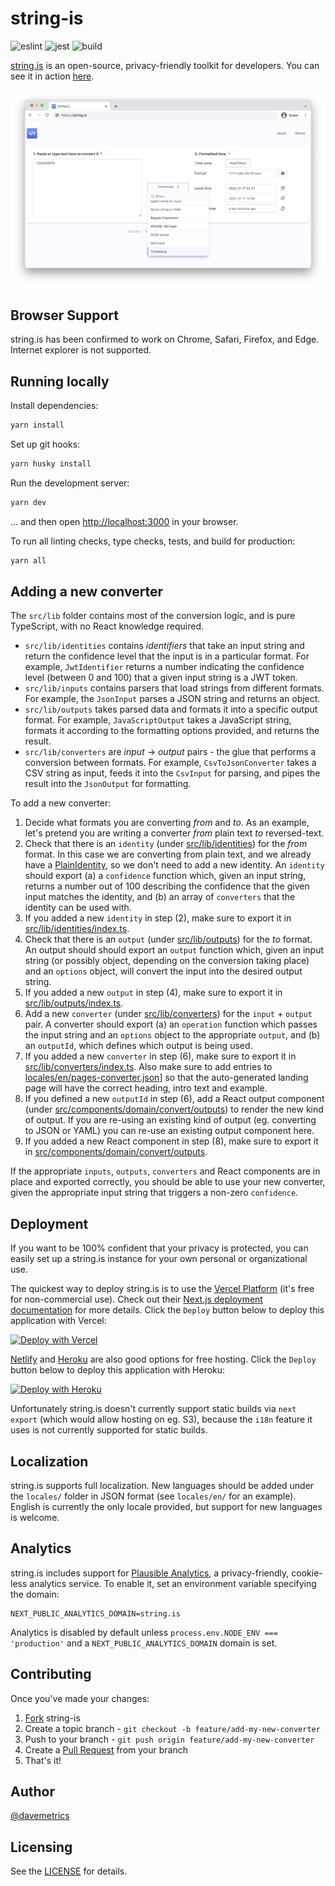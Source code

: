 # string-is

![eslint](https://github.com/recurser/string-is/actions/workflows/eslint.yml/badge.svg)
![jest](https://github.com/recurser/string-is/actions/workflows/jest.yml/badge.svg)
![build](https://github.com/recurser/string-is/actions/workflows/build.yml/badge.svg)

[string.is](https://www.string.is/) is an open-source, privacy-friendly toolkit for developers. You can see it in action [here](https://www.string.is/).

![Screenshot](src/images/screenshot.png)


## Browser Support

string.is has been confirmed to work on Chrome, Safari, Firefox, and Edge. Internet explorer is not supported.


## Running locally

Install dependencies:

```bash
yarn install
```

Set up git hooks:

```bash
yarn husky install
```

Run the development server:

```bash
yarn dev
```

... and then open [http://localhost:3000](http://localhost:3000) in your browser.

To run all linting checks, type checks, tests, and build for production:

```bash
yarn all
```


## Adding a new converter

The `src/lib` folder contains most of the conversion logic, and is pure TypeScript, with no React knowledge required.

- `src/lib/identities` contains *identifiers* that take an input string and return the confidence level that the input is in a particular format. For example, `JwtIdentifier` returns a number indicating the confidence level (between 0 and 100) that a given input string is a JWT token.
- `src/lib/inputs` contains parsers that load strings from different formats. For example, the `JsonInput` parses a JSON string and returns an object.
- `src/lib/outputs` takes parsed data and formats it into a specific output format. For example, `JavaScriptOutput` takes a JavaScript string, formats it according to the formatting options provided, and returns the result.
- `src/lib/converters` are *input* → *output* pairs - the glue that performs a conversion between formats. For example, `CsvToJsonConverter` takes a CSV string as input, feeds it into the `CsvInput` for parsing, and pipes the result into the `JsonOutput` for formatting.

To add a new converter:

1. Decide what formats you are converting *from* and *to*. As an example, let's pretend you are writing a converter *from* plain text *to* reversed-text.
2. Check that there is an `identity` (under [src/lib/identities](https://github.com/recurser/string-is/tree/develop/src/lib/identities)) for the *from* format. In this case we are converting from plain text, and we already have a [PlainIdentity](https://github.com/recurser/string-is/tree/develop/src/lib/identities/PlainIdentity.ts), so we don't need to add a new identity. An `identity` should export (a) a `confidence` function which, given an input string, returns a number out of 100 describing the confidence that the given input matches the identity, and (b) an array of `converters` that the identity can be used with.
3. If you added a new `identity` in step (2), make sure to export it in [src/lib/identities/index.ts](https://github.com/recurser/string-is/tree/develop/src/lib/identities/index.ts).
4. Check that there is an `output` (under [src/lib/outputs](https://github.com/recurser/string-is/tree/develop/src/lib/outputs)) for the *to* format. An output should should export an `output` function which, given an input string (or possibly object, depending on the conversion taking place) and an `options` object, will convert the input into the desired output string.
5. If you added a new `output` in step (4), make sure to export it in [src/lib/outputs/index.ts](https://github.com/recurser/string-is/tree/develop/src/lib/outputs/index.ts).
6. Add a new `converter` (under [src/lib/converters](https://github.com/recurser/string-is/tree/develop/src/lib/converters)) for the `input` + `output` pair. A converter should export (a) an `operation` function which passes the input string and an `options` object to the appropriate `output`, and (b) an `outputId`, which defines which output is being used.
7. If you added a new `converter` in step (6), make sure to export it in [src/lib/converters/index.ts](https://github.com/recurser/string-is/tree/develop/src/lib/converters/index.ts). Also make sure to add entries to [locales/en/pages-converter.json](https://github.com/recurser/string-is/blob/develop/locales/en/pages-converter.json)] so that the auto-generated landing page will have the correct heading, intro text and example.
8. If you defined a new `outputId` in step (6), add a React output component (under [src/components/domain/convert/outputs](https://github.com/recurser/string-is/tree/develop/src/components/domain/convert/outputs)) to render the new kind of output. If you are re-using an existing kind of output (eg. converting to JSON or YAML) you can re-use an existing output component here.
9. If you added a new React component in step (8), make sure to export it in [src/components/domain/convert/outputs](https://github.com/recurser/string-is/tree/develop/src/components/domain/convert/outputs/index.ts).

If the appropriate `inputs`, `outputs`, `converters` and React components are in place and exported correctly, you should be able to use your new converter, given the appropriate input string that triggers a non-zero `confidence`.


## Deployment

If you want to be 100% confident that your privacy is protected, you can easily set up a string.is instance for your own personal or organizational use.

The quickest way to deploy string.is is to use the [Vercel Platform](https://vercel.com/new?utm_medium=default-template&filter=next.js) (it's free for non-commercial use). Check out their [Next.js deployment documentation](https://nextjs.org/docs/deployment) for more details. Click the `Deploy` button below to deploy this application with Vercel:

[![Deploy with Vercel](https://vercel.com/button)](https://vercel.com/new/clone?repository-url=https%3A%2F%2Fgithub.com%2Frecurser%2Fstring-is&project-name=string-is&repository-name=string-is)

[Netlify](https://www.netlify.com/with/nextjs/) and [Heroku](https://elements.heroku.com/buildpacks/mars/heroku-nextjs) are also good options for free hosting. Click the `Deploy` button below to deploy this application with Heroku:

[![Deploy with Heroku](https://www.herokucdn.com/deploy/button.svg)](https://heroku.com/deploy?template=https://github.com/recurser/string-is)

Unfortunately string.is doesn't currently support static builds via `next export` (which would allow hosting on eg. S3), because the `i18n` feature it uses is not currently supported for static builds.


## Localization

string.is supports full localization. New languages should be added under the `locales/` folder in JSON format (see `locales/en/` for an example). English is currently the only locale provided, but support for new languages is welcome.


## Analytics

string.is includes support for [Plausible Analytics](https://plausible.io/), a privacy-friendly, cookie-less analytics service. To enable it, set an environment variable specifying the domain:

```
NEXT_PUBLIC_ANALYTICS_DOMAIN=string.is
```

Analytics is disabled by default unless `process.env.NODE_ENV === 'production'` and a `NEXT_PUBLIC_ANALYTICS_DOMAIN` domain is set.


## Contributing

Once you've made your changes:

1. [Fork](http://help.github.com/fork-a-repo/) string-is
2. Create a topic branch - `git checkout -b feature/add-my-new-converter`
3. Push to your branch - `git push origin feature/add-my-new-converter`
4. Create a [Pull Request](http://help.github.com/pull-requests/) from your branch
5. That's it!


## Author

[@davemetrics](http://twitter.com/davemetrics)


## Licensing

See the [LICENSE](https://github.com/recurser/string-is/blob/develop/LICENSE) for details.
